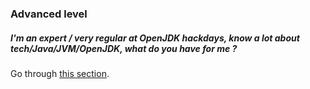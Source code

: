 ### Advanced level

##### I'm an expert / very regular at OpenJDK hackdays, know a lot about tech/Java/JVM/OpenJDK, what do you have for me ?

Go through [this section](how-to-navigate/advanced-level.md).




